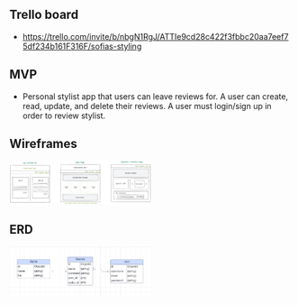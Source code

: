 ## Trello board
- https://trello.com/invite/b/nbgN1RgJ/ATTIe9cd28c422f3fbbc20aa7eef75df234b161F316F/sofias-styling

## MVP
- Personal stylist app that users can leave reviews for. A user can create, read, update, and delete their reviews. A user must login/sign up in order to review stylist.

## Wireframes
<img src="public/imgs/P4_Wireframe2.png" alt="wireframes" width="50%" height="50%"> 


## ERD 
<img src="public/imgs/ERD.png" alt="ERD" width="50%" height="50%"> 